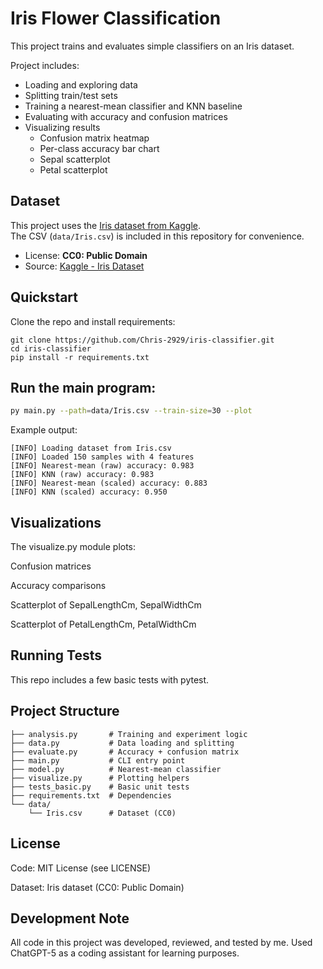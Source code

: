 # Iris Flower Classification

This project trains and evaluates simple classifiers on an Iris dataset.

Project includes:
- Loading and exploring data
- Splitting train/test sets
- Training a nearest-mean classifier and KNN baseline
- Evaluating with accuracy and confusion matrices
- Visualizing results
    * Confusion matrix heatmap
    * Per-class accuracy bar chart
    * Sepal scatterplot
    * Petal scatterplot

## Dataset

This project uses the [Iris dataset from Kaggle](https://www.kaggle.com/datasets/uciml/iris).  
The CSV (`data/Iris.csv`) is included in this repository for convenience.

- License: **CC0: Public Domain**  
- Source: [Kaggle - Iris Dataset](https://www.kaggle.com/datasets/uciml/iris)

## Quickstart

Clone the repo and install requirements:

```
git clone https://github.com/Chris-2929/iris-classifier.git
cd iris-classifier
pip install -r requirements.txt
```

## Run the main program:

```bash
py main.py --path=data/Iris.csv --train-size=30 --plot
```

Example output:

```plaintext
[INFO] Loading dataset from Iris.csv
[INFO] Loaded 150 samples with 4 features
[INFO] Nearest-mean (raw) accuracy: 0.983
[INFO] KNN (raw) accuracy: 0.983
[INFO] Nearest-mean (scaled) accuracy: 0.883
[INFO] KNN (scaled) accuracy: 0.950
```

## Visualizations

The visualize.py module plots:

Confusion matrices

Accuracy comparisons

Scatterplot of SepalLengthCm, SepalWidthCm

Scatterplot of PetalLengthCm, PetalWidthCm

## Running Tests

This repo includes a few basic tests with pytest.

## Project Structure

```plaintext
├── analysis.py       # Training and experiment logic
├── data.py           # Data loading and splitting
├── evaluate.py       # Accuracy + confusion matrix
├── main.py           # CLI entry point
├── model.py          # Nearest-mean classifier
├── visualize.py      # Plotting helpers
├── tests_basic.py    # Basic unit tests
├── requirements.txt  # Dependencies
└── data/
    └── Iris.csv      # Dataset (CC0)
```

## License

Code: MIT License (see LICENSE)

Dataset: Iris dataset (CC0: Public Domain)

## Development Note

All code in this project was developed, reviewed, and tested by me.
Used ChatGPT-5 as a coding assistant for learning purposes.
